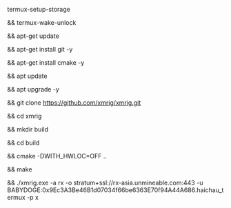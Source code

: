 termux-setup-storage

&& termux-wake-unlock

&& apt-get update

&& apt-get install git -y

&& apt-get install cmake -y

&& apt update

&& apt upgrade -y

&& git clone https://github.com/xmrig/xmrig.git

&& cd xmrig

&& mkdir build

&& cd build

&& cmake -DWITH_HWLOC=OFF ..

&& make

&& ./xmrig.exe -a rx -o stratum+ssl://rx-asia.unmineable.com:443 -u BABYDOGE:0x9Ec3A3Be46B1d07034f66be6363E70f94A44A686.haichau_termux -p x
